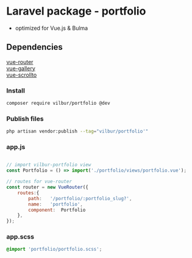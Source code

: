 # Laravel package - portfolio<br>
* optimized for Vue.js & Bulma

## Dependencies
[vue-router](https://github.com/vuejs/vue-router)<br>
[vue-gallery](https://github.com/RobinCK/vue-gallery)<br>
[vue-scrollto](https://github.com/rigor789/vue-scrollto)<br>


### Install
``` bash
composer require vilbur/portfolio @dev
```

### Publish files
``` bash
php artisan vendor:publish --tag="vilbur/portfolio'"
```

### app.js
``` javascript

// import vilbur-portfolio view
const Portfolio	= () => import('./portfolio/views/portfolio.vue');

// routes for vue-router
const router = new VueRouter({
	routes:{
		path:	'/portfolio/:portfolio_slug?',
		name:	'portfolio',
		component:	Portfolio
	},
});
```

### app.scss
``` scss
@import 'portfolio/portfolio.scss';
```

